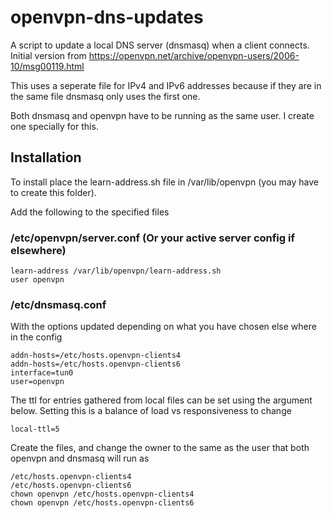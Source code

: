 # openvpn-dns-updates

A script to update a local DNS server (dnsmasq) when a client connects.  Initial version from https://openvpn.net/archive/openvpn-users/2006-10/msg00119.html

This uses a seperate file for IPv4 and IPv6 addresses because if they are in the same file dnsmasq only uses the first one.

Both dnsmasq and openvpn have to be running as the same user.  I create one specially for this.

## Installation

To install place the learn-address.sh file in /var/lib/openvpn (you may have to create this folder).  

Add the following to the specified files

### /etc/openvpn/server.conf (Or your active server config if elsewhere)
```
learn-address /var/lib/openvpn/learn-address.sh
user openvpn

```


### /etc/dnsmasq.conf
With the options updated depending on what you have chosen else where in the config
```
addn-hosts=/etc/hosts.openvpn-clients4
addn-hosts=/etc/hosts.openvpn-clients6
interface=tun0
user=openvpn
```
The ttl for entries gathered from local files can be set using the argument below.  Setting this is a balance of load vs responsiveness to change
```
local-ttl=5
```
Create the files, and change the owner to the same as the user that both openvpn and dnsmasq will run as
```
/etc/hosts.openvpn-clients4
/etc/hosts.openvpn-clients6
chown openvpn /etc/hosts.openvpn-clients4
chown openvpn /etc/hosts.openvpn-clients6
```




